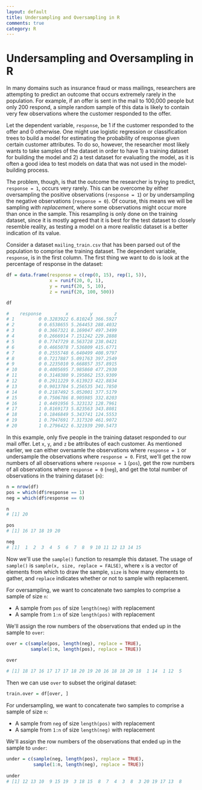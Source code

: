 ```yaml
---
layout: default
title: Undersampling and Oversampling in R
comments: true
category: R
---
```

# Undersampling and Oversampling in R

In many domains such as insurance fraud or mass mailings, researchers are attempting to predict an outcome that occurs extremely rarely in the population. For example, if an offer is sent in the mail to 100,000 people but only 200 respond, a simple random sample of this data is likely to contain very few observations where the customer responded to the offer.

Let the dependent variable, `response`, be 1 if the customer responded to the offer and 0 otherwise. One might use logistic regression or classification trees to build a model for estimating the probability of response given certain customer attributes. To do so, however, the researcher most likely wants to take samples of the dataset in order to have 1) a training dataset for building the model and 2) a test dataset for evaluating the model, as it is often a good idea to test models on data that was not used in the model-building process. 
 
The problem, though, is that the outcome the researcher is trying to predict, `response = 1`, occurs very rarely. This can be overcome by either oversampling the positive observations (`response = 1`) or by undersampling the negative observations (`response = 0`). Of course, this means we will be sampling _with replacement_, where some observations might occur more than once in the sample. This resampling is only done on the training dataset, since it is mostly agreed that it is best for the test dataset to closely resemble reality, as testing a model on a more realistic dataset is a better indication of its value.

Consider a dataset `mailing_train.csv` that has been parsed out of the population to comprise the training dataset. The dependent variable, `response`, is in the first column. The first thing we want to do is look at the percentage of response in the dataset:

```r
df = data.frame(response = c(rep(0, 15), rep(1, 5)), 
                x = runif(20, 0, 1),
                y = runif(20, 5, 10),
                z = runif(20, 100, 500))

df

#    response         x        y        z
# 1         0 0.3283922 6.810243 366.5927
# 2         0 0.6538655 5.264453 288.4032
# 3         0 0.3667321 8.169047 497.3499
# 4         0 0.2666914 7.151242 229.2888
# 5         0 0.7747729 8.563728 238.0421
# 6         0 0.4665078 7.536809 415.6771
# 7         0 0.2555748 6.640499 408.9797
# 8         0 0.7217887 5.091763 397.2549
# 9         0 0.2235010 9.668857 357.8915
# 10        0 0.4005695 7.985860 477.2930
# 11        0 0.3148380 9.195862 153.9309
# 12        0 0.2911229 9.613923 422.8834
# 13        0 0.9013784 5.256535 341.7850
# 14        0 0.2187492 5.052001 377.5179
# 15        0 0.7506786 8.905985 332.8203
# 16        1 0.4491956 5.323132 128.7961
# 17        1 0.8169173 5.823563 343.8081
# 18        1 0.1846849 5.343741 124.5553
# 19        1 0.7947691 7.317320 461.9072
# 20        1 0.2796422 6.321939 290.5473
```

In this example, only five people in the training dataset responded to our mail offer. Let `x`, `y`, and `z` be attributes of each customer. As mentioned earlier, we can either oversamle the observations where `response = 1` or undersample the observations where `response = 0`. First, we'll get the row numbers of all observations where `response = 1` (`pos`), get the row numbers of all observations where `response = 0` (`neg`), and get the total number of observations in the training dataset (`n`):

```r
n = nrow(df)
pos = which(df$response == 1)
neg = which(df$response == 0)

n
# [1] 20

pos
# [1] 16 17 18 19 20

neg
# [1]  1  2  3  4  5  6  7  8  9 10 11 12 13 14 15
```

Now we'll use the `sample()` function to resample this dataset. The usage of `sample()` is `sample(x, size, replace = FALSE)`, where `x` is a vector of elements from which to draw the sample, `size` is how many elements to gather, and `replace` indicates whether or not to sample with replacement.

For oversampling, we want to concatenate two samples to comprise a sample of size `n`:

* A sample from `pos` of size `length(neg)` with replacement
* A sample from `1:n` of size `length(pos)` with replacement

We'll assign the row numbers of the observations that ended up in the sample to `over`:

```r
over = c(sample(pos, length(neg), replace = TRUE),
         sample(1:n, length(pos), replace = TRUE))
		 
over

# [1] 18 17 16 17 17 17 18 20 19 20 16 18 18 20 18  1 14  1 12  5
```

Then we can use `over` to subset the original dataset:

```r
train.over = df[over, ]
```

For undersampling, we want to concatenate two samples to comprise a sample of size `n`:

* A sample from `neg` of size `length(pos)` with replacement
* A sample from `1:n` of size `length(neg)` with replacement

We'll assign the row numbers of the observations that ended up in the sample to `under`:

```r
under = c(sample(neg, length(pos), replace = TRUE),
		  sample(1:n, length(neg), replace = TRUE))
		  
under
# [1] 12 13 10  9 15 19  3 18 15  8  7  4  3  8  3 20 19 17 13  8
```


